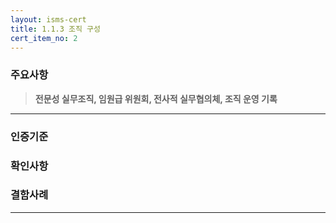 ```yaml
---
layout: isms-cert
title: 1.1.3 조직 구성
cert_item_no: 2
---
```


### 주요사항  
> **전문성 실무조직, 임원급 위원회, 전사적 실무협의체, 조직 운영 기록**

---  

### 인증기준


### 확인사항



### 결함사례



---



